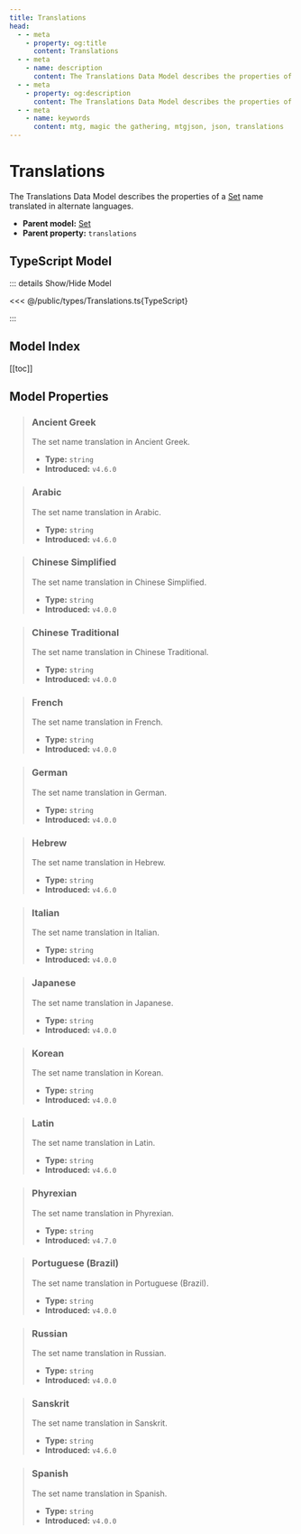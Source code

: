 ```yaml
---
title: Translations
head:
  - - meta
    - property: og:title
      content: Translations
  - - meta
    - name: description
      content: The Translations Data Model describes the properties of a Set name translated in alternate languages.
  - - meta
    - property: og:description
      content: The Translations Data Model describes the properties of a Set name translated in alternate languages.
  - - meta
    - name: keywords
      content: mtg, magic the gathering, mtgjson, json, translations
---
```


# Translations

The Translations Data Model describes the properties of a [Set](/data-models/set/) name translated in alternate languages.

- **Parent model:** [Set](/data-models/set/)
- **Parent property:** `translations`

## TypeScript Model

::: details Show/Hide Model

<<< @/public/types/Translations.ts{TypeScript}

:::

## Model Index

[[toc]]

## Model Properties

> ### Ancient Greek <i class="optional"></i>
>
> The set name translation in Ancient Greek.
>
> - **Type:** `string`
> - **Introduced:** `v4.6.0`

> ### Arabic <i class="optional"></i>
>
> The set name translation in Arabic.
>
> - **Type:** `string`
> - **Introduced:** `v4.6.0`

> ### Chinese Simplified <i class="optional"></i>
>
> The set name translation in Chinese Simplified.
>
> - **Type:** `string`
> - **Introduced:** `v4.0.0`

> ### Chinese Traditional <i class="optional"></i>
>
> The set name translation in Chinese Traditional.
>
> - **Type:** `string`
> - **Introduced:** `v4.0.0`

> ### French <i class="optional"></i>
>
> The set name translation in French.
>
> - **Type:** `string`
> - **Introduced:** `v4.0.0`

> ### German <i class="optional"></i>
>
> The set name translation in German.
>
> - **Type:** `string`
> - **Introduced:** `v4.0.0`

> ### Hebrew <i class="optional"></i>
>
> The set name translation in Hebrew.
>
> - **Type:** `string`
> - **Introduced:** `v4.6.0`

> ### Italian <i class="optional"></i>
>
> The set name translation in Italian.
>
> - **Type:** `string`
> - **Introduced:** `v4.0.0`

> ### Japanese <i class="optional"></i>
>
> The set name translation in Japanese.
>
> - **Type:** `string`
> - **Introduced:** `v4.0.0`

> ### Korean <i class="optional"></i>
>
> The set name translation in Korean.
>
> - **Type:** `string`
> - **Introduced:** `v4.0.0`

> ### Latin <i class="optional"></i>
>
> The set name translation in Latin.
>
> - **Type:** `string`
> - **Introduced:** `v4.6.0`

> ### Phyrexian <i class="optional"></i>
>
> The set name translation in Phyrexian.
>
> - **Type:** `string`
> - **Introduced:** `v4.7.0`

> ### Portuguese (Brazil) <i class="optional"></i>
>
> The set name translation in Portuguese (Brazil).
>
> - **Type:** `string`
> - **Introduced:** `v4.0.0`

> ### Russian <i class="optional"></i>
>
> The set name translation in Russian.
>
> - **Type:** `string`
> - **Introduced:** `v4.0.0`

> ### Sanskrit <i class="optional"></i>
>
> The set name translation in Sanskrit.
>
> - **Type:** `string`
> - **Introduced:** `v4.6.0`

> ### Spanish <i class="optional"></i>
>
> The set name translation in Spanish.
>
> - **Type:** `string`
> - **Introduced:** `v4.0.0`
